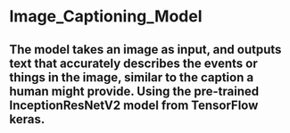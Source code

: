 # Image_Captioning_Model
## The model takes an image as input, and outputs text that accurately describes the events or things in the image, similar to the caption a human might provide. Using the pre-trained InceptionResNetV2 model from TensorFlow keras.
